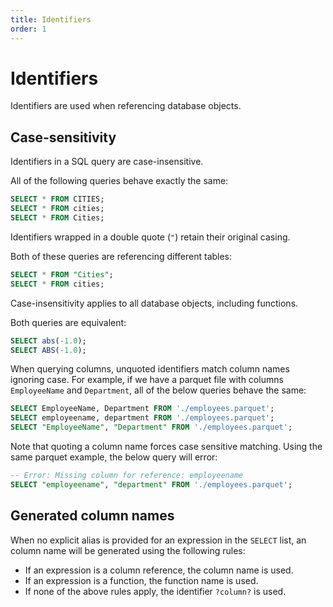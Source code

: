 ```yaml
---
title: Identifiers
order: 1
---
```


# Identifiers

Identifiers are used when referencing database objects.

## Case-sensitivity

Identifiers in a SQL query are case-insensitive.

All of the following queries behave exactly the same:

```sql
SELECT * FROM CITIES;
SELECT * FROM cities;
SELECT * FROM Cities;
```

Identifiers wrapped in a double quote (`"`) retain their original casing.

Both of these queries are referencing different tables:

```sql
SELECT * FROM "Cities";
SELECT * FROM cities;
```

Case-insensitivity applies to all database objects, including functions.

Both queries are equivalent:

```sql
SELECT abs(-1.0);
SELECT ABS(-1.0);
```

When querying columns, unquoted identifiers match column names ignoring case.
For example, if we have a parquet file with columns `EmployeeName` and
`Department`, all of the below queries behave the same:

```sql
SELECT EmployeeName, Department FROM './employees.parquet';
SELECT employeename, department FROM './employees.parquet';
SELECT "EmployeeName", "Department" FROM './employees.parquet';
```

Note that quoting a column name forces case sensitive matching. Using the same
parquet example, the below query will error:

```sql
-- Error: Missing column for reference: employeename
SELECT "employeename", "department" FROM './employees.parquet';
```

## Generated column names

When no explicit alias is provided for an expression in the `SELECT` list, an
column name will be generated using the following rules:

- If an expression is a column reference, the column name is used.
- If an expression is a function, the function name is used.
- If none of the above rules apply, the identifier `?column?` is used.

